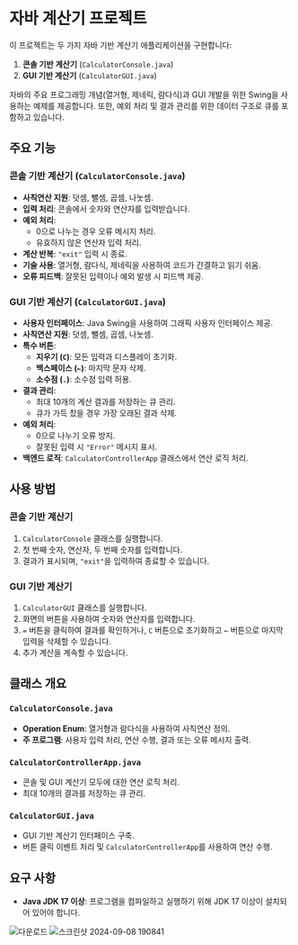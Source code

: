 # 자바 계산기 프로젝트

이 프로젝트는 두 가지 자바 기반 계산기 애플리케이션을 구현합니다:
1. **콘솔 기반 계산기** (`CalculatorConsole.java`)
2. **GUI 기반 계산기** (`CalculatorGUI.java`)

자바의 주요 프로그래밍 개념(열거형, 제네릭, 람다식)과 GUI 개발을 위한 Swing을 사용하는 예제를 제공합니다. 또한, 예외 처리 및 결과 관리를 위한 데이터 구조로 큐를 포함하고 있습니다.

## 주요 기능

### 콘솔 기반 계산기 (`CalculatorConsole.java`)
- **사칙연산 지원**: 덧셈, 뺄셈, 곱셈, 나눗셈.
- **입력 처리**: 콘솔에서 숫자와 연산자를 입력받습니다.
- **예외 처리**:
  - 0으로 나누는 경우 오류 메시지 처리.
  - 유효하지 않은 연산자 입력 처리.
- **계산 반복**: `"exit"` 입력 시 종료.
- **기술 사용**: 열거형, 람다식, 제네릭을 사용하여 코드가 간결하고 읽기 쉬움.
- **오류 피드백**: 잘못된 입력이나 예외 발생 시 피드백 제공.

### GUI 기반 계산기 (`CalculatorGUI.java`)
- **사용자 인터페이스**: Java Swing을 사용하여 그래픽 사용자 인터페이스 제공.
- **사칙연산 지원**: 덧셈, 뺄셈, 곱셈, 나눗셈.
- **특수 버튼**:
  - **지우기 (`C`)**: 모든 입력과 디스플레이 초기화.
  - **백스페이스 (`←`)**: 마지막 문자 삭제.
  - **소수점 (`.`)**: 소수점 입력 허용.
- **결과 관리**:
  - 최대 10개의 계산 결과를 저장하는 큐 관리.
  - 큐가 가득 찼을 경우 가장 오래된 결과 삭제.
- **예외 처리**:
  - 0으로 나누기 오류 방지.
  - 잘못된 입력 시 `"Error"` 메시지 표시.
- **백엔드 로직**: `CalculatorControllerApp` 클래스에서 연산 로직 처리.

## 사용 방법

### 콘솔 기반 계산기
1. `CalculatorConsole` 클래스를 실행합니다.
2. 첫 번째 숫자, 연산자, 두 번째 숫자를 입력합니다.
3. 결과가 표시되며, `"exit"`을 입력하여 종료할 수 있습니다.

### GUI 기반 계산기
1. `CalculatorGUI` 클래스를 실행합니다.
2. 화면의 버튼을 사용하여 숫자와 연산자를 입력합니다.
3. `=` 버튼을 클릭하여 결과를 확인하거나, `C` 버튼으로 초기화하고 `←` 버튼으로 마지막 입력을 삭제할 수 있습니다.
4. 추가 계산을 계속할 수 있습니다.

## 클래스 개요

### `CalculatorConsole.java`
- **Operation Enum**: 열거형과 람다식을 사용하여 사칙연산 정의.
- **주 프로그램**: 사용자 입력 처리, 연산 수행, 결과 또는 오류 메시지 출력.

### `CalculatorControllerApp.java`
- 콘솔 및 GUI 계산기 모두에 대한 연산 로직 처리.
- 최대 10개의 결과를 저장하는 큐 관리.

### `CalculatorGUI.java`
- GUI 기반 계산기 인터페이스 구축.
- 버튼 클릭 이벤트 처리 및 `CalculatorControllerApp`를 사용하여 연산 수행.

## 요구 사항
- **Java JDK 17 이상**: 프로그램을 컴파일하고 실행하기 위해 JDK 17 이상이 설치되어 있어야 합니다.

![다운로드](https://github.com/user-attachments/assets/c347d559-4afe-4ec2-8b95-66e1184f6d15)
![스크린샷 2024-09-08 190841](https://github.com/user-attachments/assets/a29d01fa-0e27-4ec1-8006-fad0a45ed2ec)

